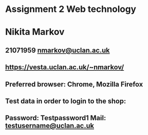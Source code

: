 # Assignment 2 Web technology

# Nikita Markov

## 21071959 nmarkov@uclan.ac.uk

## https://vesta.uclan.ac.uk/~nmarkov/

## Preferred browser: Chrome, Mozilla Firefox

## Test data in order to login to the shop:

## Password: Testpassword1 Mail: testusername@uclan.ac.uk
